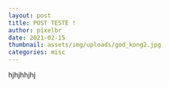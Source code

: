 ```yaml
---
layout: post
title: POST TESTE !
author: pixelbr
date: 2021-02-15 
thumbnail: assets/img/uploads/god_kong2.jpg
categories: misc
---
```



hjhjhhjhj
